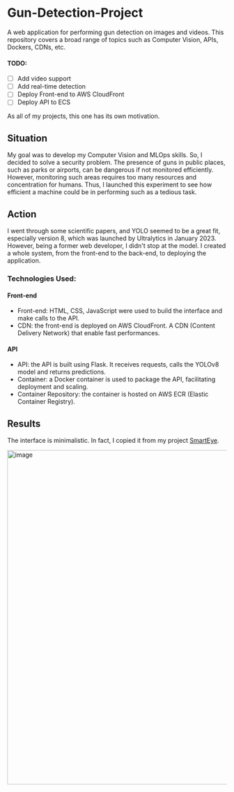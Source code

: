 # Gun-Detection-Project

A web application for performing gun detection on images and videos. This repository covers a broad range of topics such as Computer Vision, APIs, Dockers, CDNs, etc.

#### TODO:
- [ ] Add video support
- [ ] Add real-time detection
- [ ] Deploy Front-end to AWS CloudFront
- [ ] Deploy API to ECS
 
As all of my projects, this one has its own motivation.

## Situation
My goal was to develop my Computer Vision and MLOps skills. So, I decided to solve a security problem. The presence of guns in public places, such as parks or airports, can be dangerous if not monitored efficiently. <br>
However, monitoring such areas requires too many resources and concentration for humans. Thus, I launched this experiment to see how efficient a machine could be in performing such as a tedious task.

## Action
I went through some scientific papers, and YOLO seemed to be a great fit, especially version 8, which was launched by Ultralytics in January 2023. 
However, being a former web developer, I didn't stop at the model. I created a whole system, from the front-end to the back-end, to deploying the application.

### Technologies Used:

#### Front-end
* Front-end:  HTML, CSS, JavaScript were used to build the interface and make calls to the API.
* CDN: the front-end is deployed on AWS CloudFront. A CDN (Content Delivery Network) that enable fast performances.

#### API
* API: the API is built using Flask. It receives requests, calls the YOLOv8 model and returns predictions.
* Container: a Docker container is used to package the API, facilitating deployment and scaling.
* Container Repository: the container is hosted on AWS ECR (Elastic Container Registry).


## Results
The interface is minimalistic. In fact, I copied it from my project [SmartEye](https://github.com/BecayeSoft/SmartEye/).

<img width="766" alt="image" src="https://user-images.githubusercontent.com/87549214/233763331-5918702c-9a12-4283-a65d-6ade62ddfbe2.png">

